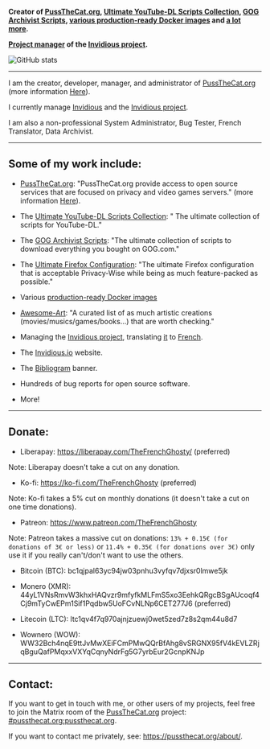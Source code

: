 **Creator of [PussTheCat.org](https://pussthecat.org/), [Ultimate YouTube-DL Scripts Collection](https://github.com/TheFrenchGhosty/TheFrenchGhostys-Ultimate-YouTube-DL-Scripts-Collection), [GOG Archivist Scripts](https://github.com/TheFrenchGhosty/TheFrenchGhostys-GOG-Archivist-Scripts), [various production-ready Docker images](https://github.com/PussTheCat-org?q=docker) and [a lot more](https://github.com/TheFrenchGhosty).**

**[Project manager](https://invidious.io/team/) of the [Invidious project](https://github.com/iv-org).**

![GitHub stats](https://github-readme-stats.vercel.app/api?username=TheFrenchGhosty&show_icons=true&theme=dark)

---

I am the creator, developer, manager, and administrator of [PussTheCat.org](https://pussthecat.org/) (more information [Here](https://pussthecat.org/about/)).

I currently manage [Invidious](https://invidious.io) and the [Invidious project](https://github.com/iv-org).

I am also a non-professional System Administrator, Bug Tester, French Translator, Data Archivist.

---

## Some of my work include:

- [PussTheCat.org](https://pussthecat.org/): "PussTheCat.org provide access to open source services that are focused on privacy and video games servers." (more information [Here](https://pussthecat.org/about/)).

- The [Ultimate YouTube-DL Scripts Collection](https://github.com/TheFrenchGhosty/TheFrenchGhostys-Ultimate-YouTube-DL-Scripts-Collection): " The ultimate collection of scripts for YouTube-DL."

- The [GOG Archivist Scripts](https://github.com/TheFrenchGhosty/TheFrenchGhostys-GOG-Archivist-Scripts): "The ultimate collection of scripts to download everything you bought on GOG.com."

- The [Ultimate Firefox Configuration](https://github.com/TheFrenchGhosty/TheFrenchGhostys-Ultimate-Firefox-Configuration): "The ultimate Firefox configuration that is acceptable Privacy-Wise while being as much feature-packed as possible."

- Various [production-ready Docker images](https://github.com/PussTheCat-org?q=docker)

- [Awesome-Art](https://github.com/TheFrenchGhosty/awesome-art): "A curated list of as much artistic creations (movies/musics/games/books...) that are worth checking."

- Managing the [Invidious project](https://github.com/iv-org), translating [it](https://github.com/iv-org/invidious) to [French](https://github.com/iv-org/invidious/pulls?q=is%3Apr+author%3ATheFrenchGhosty+French+Translation+updated).

- The [Invidious.io](https://invidious.io/) website.

- The [Bibliogram](https://sr.ht/~cadence/bibliogram/) banner.

- Hundreds of bug reports for open source software.

- More!

---

## Donate:

- Liberapay: https://liberapay.com/TheFrenchGhosty/ (preferred)

Note: Liberapay doesn't take a cut on any donation.

- Ko-fi: https://ko-fi.com/TheFrenchGhosty (preferred)

Note: Ko-fi takes a 5% cut on monthly donations (it doesn't take a cut on one time donations).

- Patreon: https://www.patreon.com/TheFrenchGhosty

Note: Patreon takes a massive cut on donations: `13% + 0.15€ (for donations of 3€ or less)` or `11.4% + 0.35€ (for donations over 3€)` only use it if you really can't/don't want to use the others.

- Bitcoin (BTC): bc1qjpal63yc94jw03pnhu3vyfqv7djxsr0lmwe5jk

- Monero (XMR): 44yL1VNsRmvW3khxHAQvzr9mfyfkMLFmS5xo3EehkQRgcBSgAUcoqf4Cj9mTyCwEPm1Sif1Pqdbw5UoFCvNLNp6CET277J6 (preferred)

- Litecoin (LTC): ltc1qv4f7q970ajnjzuewj0wet5zed7z8s2qm44u8d7

- Wownero (WOW): WW32Bch4nqE9ttJvMwXEiFCmPMwQQrBfAhg8vSRGNX95fV4kEVLZRjqBguQafPMqxxVXYqCqnyNdrFg5G7yrbEur2GcnpKNJp

---

## Contact:

If you want to get in touch with me, or other users of my projects, feel free to join the Matrix room of the [PussTheCat.org](https://pussthecat.org) project: [#pussthecat.org:pussthecat.org](https://matrix.to/#/#pussthecat.org:pussthecat.org).

If you want to contact me privately, see: https://pussthecat.org/about/.
